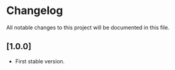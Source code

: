 # Changelog
All notable changes to this project will be documented in this file.

## [1.0.0]
- First stable version.